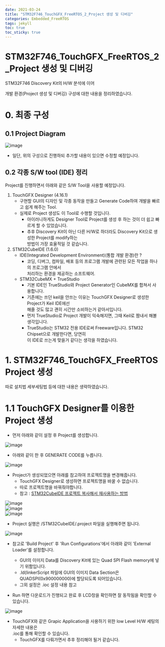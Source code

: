 ```yaml
---
date: 2021-03-24
title: "STM32F746_TouchGFX_FreeRTOS_2_Project 생성 및 디버깅"
categories: Embedded_FreeRTOS
tags: jekyll
toc: true  
toc_sticky: true 
---
```


STM32F746_TouchGFX_FreeRTOS_2_Project 생성 및 디버깅
=============

STM32F746 Discovery Kit의 H/W 분석에 이어    

개발 환경(Project 생성 및 디버깅) 구성에 대한 내용을 정리하였습니다. 

# 0. 최종 구성
## 0.1 Project Diagram

![image](https://user-images.githubusercontent.com/79636864/112260307-01102c00-8cad-11eb-97ff-9ab5f15cffc6.png)

* 일단, 위의 구성으로 진행하되 추가할 내용이 있으면 수정할 예정입니다.    

## 0.2 각종 S/W tool (IDE) 정리
Project를 진행하면서 아래와 같은 S/W Tool을 사용할 예정입니다.    

1. TouchGFX Designer (4.16.1)
    * 구현할 GUI의 디자인 및 각종 동작을 만들고 Generate Code하여 개발을 빠르고 쉽게 해주는 Tool.
    * 실제로 Project 생성도 이 Tool로 수행할 것입니다.
        * 아이러니하게도 Designer Tool로 Project를 생성 후 하는 것이 더 쉽고 빠르게 할 수 있었습니다.
        * 추후 Discovery Kit이 아닌 다른 H/W로 하더라도 Discovery Kit으로 생성한 Project를 modify하는    
          방법이 가장 효율적일 것 같습니다.
2. STM32CubeIDE (1.6.0)
    * IDE(Integrated Development Environment)(통합 개발 환경)란 ?
        * 코딩, 디버그, 컴파일, 배포 등의 프로그램 개발에 관련된 모든 작업을 하나의 프로그램 안에서    
          처리하는 환경을 제공하는 소프트웨어.
    * STM32CubeMX + TrueStudio 
        * 기본 IDE인 TrueStudio와 Project Generator인 CubeMX를 합쳐서 사용합니다.
        * 기존에는 쓰던 keil을 안쓰는 이유는 TouchGFX Designer로 생성한 Project가 Keil IDE에선    
          해줄 것도 많고 괜히 시간만 소비하는거 같아서입니다.
        * 먼저 TrueStudio로 Project 개발이 익숙해지면, 그때 Keil로 짬내서 해볼 생각입니다.
        * TrueStudio는 STM32 전용 IDE로써 Freeware입니다. STM32 Chipset으로 개발한다면, 당연히    
          이 IDE로 쓰는게 맞을거 같다는 생각을 하였습니다.


# 1. STM32F746_TouchGFX_FreeRTOS Project 생성
따로 설치법 세부세팅법 등에 대한 내용은 생략하였습니다.   

# 1.1 TouchGFX Designer를 이용한 Project 생성
* 먼저 아래와 같이 설정 후 Project를 생성합니다.

![image](https://user-images.githubusercontent.com/79636864/112266259-1ab67100-8cb7-11eb-9a5d-4eeabb6332d4.png)    

* 아래와 같이 한 후 GENERATE CODE를 누릅니다.

![image](https://user-images.githubusercontent.com/79636864/112266360-328df500-8cb7-11eb-96c2-4d3471166b43.png)    

* Project가 생성되었으면 아래를 참고하여 프로젝트명을 변경해줍니다.
    * TouchGFX Designer로 생성하면 프로젝트명을 바꿀 수 없습니다.
    * 따로 프로젝트명을 바꿔줘야합니다.
    * 참고 : [STM32CubeIDE 프로젝트 복사해서 재사용하는 방법](https://bomhai.com/28)    

![image](https://user-images.githubusercontent.com/79636864/112266555-84367f80-8cb7-11eb-9f5c-88d22a10a9cc.png)    
![image](https://user-images.githubusercontent.com/79636864/112266578-8d275100-8cb7-11eb-8a1d-dad03a983eae.png)    
![image](https://user-images.githubusercontent.com/79636864/112266621-99aba980-8cb7-11eb-8cfa-84cbea82cd01.png)    

* Project 실행은 /STM32CubeIDE/.project 파일을 실행해주면 됩니다.

![image](https://user-images.githubusercontent.com/79636864/112266863-f60ec900-8cb7-11eb-9bb9-a83ca46ea0c4.png)    

* 참고로 'Build Project' 후 'Run Configurations'에서 아래와 같이 'External Loader'를 설정합니다.
    * GUI의 이미지 Data를 Discovery Kit에 있는 Quad SPI Flash memory에 넣기 위함입니다.
    * .ld(linkerScript 파일에 GUI의 이미지 Data Section은 QUADSPI(0x900000000)에 할당되도록 되어있습니다.
    * 그외 설정은 .ioc 설정 내용 참고

* Run 하면 다운로드가 진행되고 완료 후 LCD창을 확인하면 잘 동작됨을 확인할 수 있습니다.

![image](https://user-images.githubusercontent.com/79636864/112267629-1c813400-8cb9-11eb-9589-14802eff7a43.png)    

* TouchGFX와 같은 Grapic Application을 사용하기 위한 low Level H/W 세팅의 자세한 내용은    
  .ioc를 통해 확인할 수 있습니다.
    * TouchGFX를 다뤄가면서 추후 정리해야 될거 같습니다.







